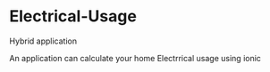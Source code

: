 # Electrical-Usage
Hybrid application

An application can calculate your home Electrrical usage using ionic
